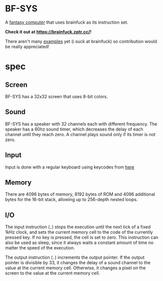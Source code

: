 # BF-SYS

A [fantasy computer](https://en.wikipedia.org/wiki/Fantasy_video_game_console) that uses brainfuck as its instruction set.

**Check it out at https://brainfuck.zptr.cc/!**

There aren't many [examples](examples) yet (i suck at brainfuck) so contribution would be really appreciated!

# spec

## Screen
BF-SYS has a 32x32 screen that uses 8-bit colors.

## Sound
BF-SYS has a speaker with 32 channels each with different frequency.
The speaker has a 60hz sound timer, which decreases the delay of each channel until they reach zero.
A channel plays sound only if its timer is not zero.

## Input
Input is done with a regular keyboard using keycodes from [here](http://gcctech.org/csc/javascript/javascript_keycodes.htm)

## Memory
There are 4096 bytes of memory, 8192 bytes of ROM and 4096 additional bytes for the 16-bit stack, allowing up to 256-depth nested loops.

## I/O
The input instruction (`,`) stops the execution until the next tick of a fixed 1kHz clock, and sets the current memory cell to the code of the currently pressed key. If no key is pressed, the cell is set to zero. This instruction can also be used as sleep, since it always waits a constant amount of time no matter the speed of the execution.

The output instruction (`.`) increments the output pointer. If the output pointer is divisible by 33, it changes the delay of a sound channel to the value at the current memory cell. Otherwise, it changes a pixel on the screen to the value at the current memory cell.